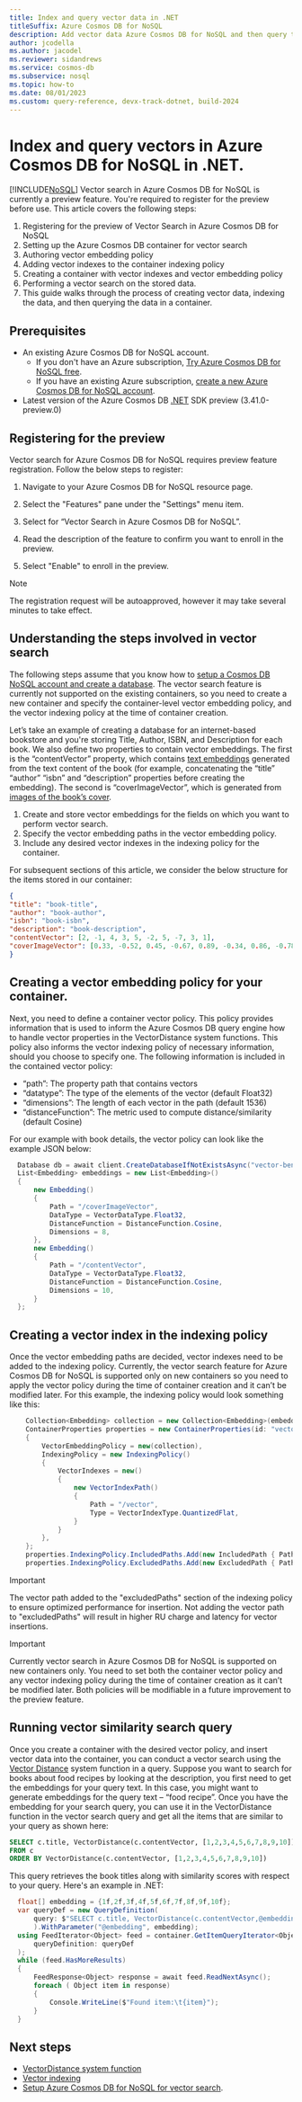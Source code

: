 ```yaml
---
title: Index and query vector data in .NET
titleSuffix: Azure Cosmos DB for NoSQL
description: Add vector data Azure Cosmos DB for NoSQL and then query the data efficiently in your .NET application.
author: jcodella
ms.author: jacodel
ms.reviewer: sidandrews
ms.service: cosmos-db
ms.subservice: nosql
ms.topic: how-to
ms.date: 08/01/2023
ms.custom: query-reference, devx-track-dotnet, build-2024
---
```


# Index and query vectors in Azure Cosmos DB for NoSQL in .NET. 

[!INCLUDE[NoSQL](../includes/appliesto-nosql.md)]
Vector search in Azure Cosmos DB for NoSQL is currently a preview feature. You're required to register for the preview before use. This article covers the following steps: 

1. Registering for the preview of Vector Search in Azure Cosmos DB for NoSQL 
2. Setting up the Azure Cosmos DB container for vector search 
3. Authoring vector embedding policy 
4. Adding vector indexes to the container indexing policy 
5. Creating a container with vector indexes and vector embedding policy 
6. Performing a vector search on the stored data. 
7. This guide walks through the process of creating vector data, indexing the data, and then querying the data in a container.


## Prerequisites
- An existing Azure Cosmos DB for NoSQL account.
  - If you don't have an Azure subscription, [Try Azure Cosmos DB for NoSQL free](https://cosmos.azure.com/try/).
  - If you have an existing Azure subscription, [create a new Azure Cosmos DB for NoSQL account](how-to-create-account.md).
- Latest version of the Azure Cosmos DB [.NET](sdk-dotnet-v3.md) SDK preview (3.41.0-preview.0)

## Registering for the preview
Vector search for Azure Cosmos DB for NoSQL requires preview feature registration. Follow the below steps to register: 

1. Navigate to your Azure Cosmos DB for NoSQL resource page.
   
2. Select the "Features" pane under the "Settings" menu item.

3. Select for “Vector Search in Azure Cosmos DB for NoSQL”.

5. Read the description of the feature to confirm you want to enroll in the preview.

6. Select "Enable" to enroll in the preview. 

> [!NOTE]  
> The registration request will be autoapproved, however it may take several minutes to take effect. 

## Understanding the steps involved in vector search 

The following steps assume that you know how to [setup a Cosmos DB NoSQL account and create a database](quickstart-portal.md). The vector search feature is currently not supported on the existing containers, so you need to create a new container and specify the container-level vector embedding policy, and the vector indexing policy at the time of container creation. 

Let’s take an example of creating a database for an internet-based bookstore and you're storing Title, Author, ISBN, and Description for each book. We also define two properties to contain vector embeddings. The first is the “contentVector” property, which contains [text embeddings](../../ai-services/openai/concepts/models.md#embeddings ) generated from the text content of the book (for example, concatenating the “title” “author” “isbn” and “description” properties before creating the embedding). The second is “coverImageVector”, which is generated from [images of the book’s cover](../../ai-services/computer-vision/concept-image-retrieval.md). 

1. Create and store vector embeddings for the fields on which you want to perform vector search. 
2. Specify the vector embedding paths in the vector embedding policy. 
3. Include any desired vector indexes in the indexing policy for the container. 

For subsequent sections of this article, we consider the below structure for the items stored in our container: 

```json
{
"title": "book-title", 
"author": "book-author", 
"isbn": "book-isbn", 
"description": "book-description", 
"contentVector": [2, -1, 4, 3, 5, -2, 5, -7, 3, 1], 
"coverImageVector": [0.33, -0.52, 0.45, -0.67, 0.89, -0.34, 0.86, -0.78] 
} 
```

## Creating a vector embedding policy for your container.
Next, you need to define a container vector policy. This policy provides information that is used to inform the Azure Cosmos DB query engine how to handle vector properties in the VectorDistance system functions. This policy also informs the vector indexing policy of necessary information, should you choose to specify one.
The following information is included in the contained vector policy:

   * “path”: The property path that contains vectors  
   * “datatype”: The type of the elements of the vector (default Float32)  
   * “dimensions”: The length of each vector in the path (default 1536)  
   * “distanceFunction”: The metric used to compute distance/similarity (default Cosine)  

For our example with book details, the vector policy can look like the example JSON below: 

```csharp 
  Database db = await client.CreateDatabaseIfNotExistsAsync("vector-benchmarking");
  List<Embedding> embeddings = new List<Embedding>()
  {
      new Embedding()
      {
          Path = "/coverImageVector",
          DataType = VectorDataType.Float32,
          DistanceFunction = DistanceFunction.Cosine,
          Dimensions = 8,
      },
      new Embedding()
      {
          Path = "/contentVector",
          DataType = VectorDataType.Float32,
          DistanceFunction = DistanceFunction.Cosine,
          Dimensions = 10,
      }
  };
``` 


## Creating a vector index in the indexing policy 
Once the vector embedding paths are decided, vector indexes need to be added to the indexing policy. Currently, the vector search feature for Azure Cosmos DB for NoSQL is supported only on new containers so you need to apply the vector policy during the time of container creation and it can’t be modified later.  For this example, the indexing policy would look something like this: 

```csharp 
    Collection<Embedding> collection = new Collection<Embedding>(embeddings);
    ContainerProperties properties = new ContainerProperties(id: "vector-container", partitionKeyPath: "/id")
    {   
        VectorEmbeddingPolicy = new(collection),
        IndexingPolicy = new IndexingPolicy()
        {
            VectorIndexes = new()
            {
                new VectorIndexPath()
                {
                    Path = "/vector",
                    Type = VectorIndexType.QuantizedFlat,
                }
            }
        },
    };
    properties.IndexingPolicy.IncludedPaths.Add(new IncludedPath { Path = "/*" });    
    properties.IndexingPolicy.ExcludedPaths.Add(new ExcludedPath { Path = "/vector/*" });
``` 
>[!IMPORTANT]
> The vector path added to the "excludedPaths" section of the indexing policy to ensure optimized performance for insertion. Not adding the vector path to "excludedPaths" will result in higher RU charge and latency for vector insertions.

> [!IMPORTANT]
> Currently vector search in Azure Cosmos DB for NoSQL is supported on new containers only. You need to set both the container vector policy and any vector indexing policy during the time of container creation as it can’t be modified later. Both policies will be modifiable in a future improvement to the preview feature.

## Running vector similarity search query 

Once you create a container with the desired vector policy, and insert vector data into the container, you can conduct a vector search using the [Vector Distance](query/vectordistance.md) system function in a query. Suppose you want to search for books about food recipes by looking at the description, you first need to get the embeddings for your query text. In this case, you might want to generate embeddings for the query text – “food recipe”. Once you have the embedding for your search query, you can use it in the VectorDistance function in the vector search query and get all the items that are similar to your query as shown here: 

```sql
SELECT c.title, VectorDistance(c.contentVector, [1,2,3,4,5,6,7,8,9,10]) AS SimilarityScore   
FROM c  
ORDER BY VectorDistance(c.contentVector, [1,2,3,4,5,6,7,8,9,10])   
```

This query retrieves the book titles along with similarity scores with respect to your query. Here's an example in .NET:

```csharp 
  float[] embedding = {1f,2f,3f,4f,5f,6f,7f,8f,9f,10f};
  var queryDef = new QueryDefinition(
      query: $"SELECT c.title, VectorDistance(c.contentVector,@embedding) AS SimilarityScore FROM c ORDER BY VectorDistance(c.contentVector,@embedding)"
      ).WithParameter("@embedding", embedding);
  using FeedIterator<Object> feed = container.GetItemQueryIterator<Object>(
      queryDefinition: queryDef
  );
  while (feed.HasMoreResults) 
  {
      FeedResponse<Object> response = await feed.ReadNextAsync();
      foreach ( Object item in response)
      {
          Console.WriteLine($"Found item:\t{item}");
      }
  }
``` 

## Next steps
- [VectorDistance system function](query/vectordistance.md)
- [Vector indexing](../index-policy.md)
- [Setup Azure Cosmos DB for NoSQL for vector search](../vector-search.md).

